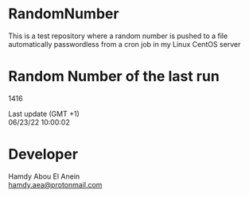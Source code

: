 # RandomNumber    
This is a test repository where a random number is pushed to a file automatically passwordless from a cron job in my Linux CentOS server    
# Random Number of the last run   
1416
      
Last update (GMT +1)    
06/23/22 10:00:02
# Developer    
Hamdy Abou El Anein   
hamdy.aea@protonmail.com
